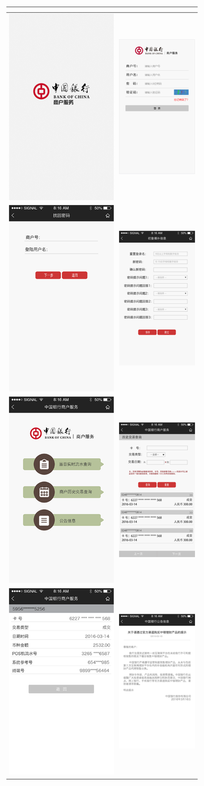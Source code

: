 
---

|  |  |
| :--- | :--- |
| ![](/assets/weixin/0.png) | ![](/assets/weixin/1.png) |
|  |  |
| ![](/assets/weixin/2.png) | ![](/assets/weixin/3.png) |
|  |  |
| ![](/assets/weixin/4.png) | ![](/assets/weixin/5.png) |
|  |  |
| ![](/assets/weixin/6.png) | ![](/assets/weixin/8.png) |
|  |  |



